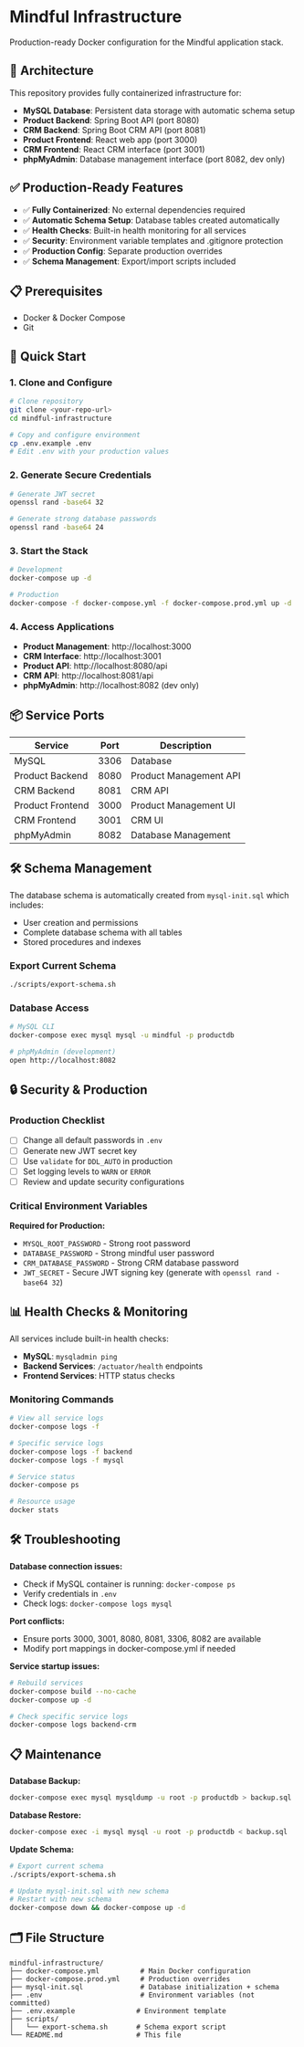 # Mindful Infrastructure

Production-ready Docker configuration for the Mindful application stack.

## 🚀 Architecture

This repository provides fully containerized infrastructure for:
- **MySQL Database**: Persistent data storage with automatic schema setup
- **Product Backend**: Spring Boot API (port 8080)
- **CRM Backend**: Spring Boot CRM API (port 8081)
- **Product Frontend**: React web app (port 3000)
- **CRM Frontend**: React CRM interface (port 3001)
- **phpMyAdmin**: Database management interface (port 8082, dev only)

## ✅ Production-Ready Features

- ✅ **Fully Containerized**: No external dependencies required
- ✅ **Automatic Schema Setup**: Database tables created automatically
- ✅ **Health Checks**: Built-in health monitoring for all services
- ✅ **Security**: Environment variable templates and .gitignore protection
- ✅ **Production Config**: Separate production overrides
- ✅ **Schema Management**: Export/import scripts included

## 📋 Prerequisites

- Docker & Docker Compose
- Git

## 🚀 Quick Start

### 1. Clone and Configure

```bash
# Clone repository
git clone <your-repo-url>
cd mindful-infrastructure

# Copy and configure environment
cp .env.example .env
# Edit .env with your production values
```

### 2. Generate Secure Credentials

```bash
# Generate JWT secret
openssl rand -base64 32

# Generate strong database passwords
openssl rand -base64 24
```

### 3. Start the Stack

```bash
# Development
docker-compose up -d

# Production
docker-compose -f docker-compose.yml -f docker-compose.prod.yml up -d
```

### 4. Access Applications

- **Product Management**: http://localhost:3000
- **CRM Interface**: http://localhost:3001
- **Product API**: http://localhost:8080/api
- **CRM API**: http://localhost:8081/api
- **phpMyAdmin**: http://localhost:8082 (dev only)

## 📦 Service Ports

| Service | Port | Description |
|---------|------|-------------|
| MySQL | 3306 | Database |
| Product Backend | 8080 | Product Management API |
| CRM Backend | 8081 | CRM API |
| Product Frontend | 3000 | Product Management UI |
| CRM Frontend | 3001 | CRM UI |
| phpMyAdmin | 8082 | Database Management |

## 🛠️ Schema Management

The database schema is automatically created from `mysql-init.sql` which includes:
- User creation and permissions
- Complete database schema with all tables
- Stored procedures and indexes

### Export Current Schema
```bash
./scripts/export-schema.sh
```

### Database Access
```bash
# MySQL CLI
docker-compose exec mysql mysql -u mindful -p productdb

# phpMyAdmin (development)
open http://localhost:8082
```

## 🔒 Security & Production

### Production Checklist
- [ ] Change all default passwords in `.env`
- [ ] Generate new JWT secret key
- [ ] Use `validate` for `DDL_AUTO` in production
- [ ] Set logging levels to `WARN` or `ERROR`
- [ ] Review and update security configurations

### Critical Environment Variables
**Required for Production:**
- `MYSQL_ROOT_PASSWORD` - Strong root password
- `DATABASE_PASSWORD` - Strong mindful user password
- `CRM_DATABASE_PASSWORD` - Strong CRM database password
- `JWT_SECRET` - Secure JWT signing key (generate with `openssl rand -base64 32`)

## 📊 Health Checks & Monitoring

All services include built-in health checks:
- **MySQL**: `mysqladmin ping`
- **Backend Services**: `/actuator/health` endpoints
- **Frontend Services**: HTTP status checks

### Monitoring Commands
```bash
# View all service logs
docker-compose logs -f

# Specific service logs
docker-compose logs -f backend
docker-compose logs -f mysql

# Service status
docker-compose ps

# Resource usage
docker stats
```

## 🛠️ Troubleshooting

**Database connection issues:**
- Check if MySQL container is running: `docker-compose ps`
- Verify credentials in `.env`
- Check logs: `docker-compose logs mysql`

**Port conflicts:**
- Ensure ports 3000, 3001, 8080, 8081, 3306, 8082 are available
- Modify port mappings in docker-compose.yml if needed

**Service startup issues:**
```bash
# Rebuild services
docker-compose build --no-cache
docker-compose up -d

# Check specific service logs
docker-compose logs backend-crm
```

## 📋 Maintenance

**Database Backup:**
```bash
docker-compose exec mysql mysqldump -u root -p productdb > backup.sql
```

**Database Restore:**
```bash
docker-compose exec -i mysql mysql -u root -p productdb < backup.sql
```

**Update Schema:**
```bash
# Export current schema
./scripts/export-schema.sh

# Update mysql-init.sql with new schema
# Restart with new schema
docker-compose down && docker-compose up -d
```

## 🗂️ File Structure

```
mindful-infrastructure/
├── docker-compose.yml          # Main Docker configuration
├── docker-compose.prod.yml     # Production overrides
├── mysql-init.sql              # Database initialization + schema
├── .env                        # Environment variables (not committed)
├── .env.example               # Environment template
├── scripts/
│   └── export-schema.sh       # Schema export script
└── README.md                  # This file
```
